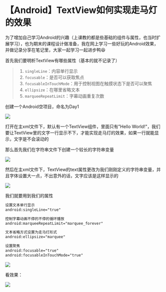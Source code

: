 # 【Android】TextView如何实现走马灯的效果

为了增加自己学习Android的兴趣（上课教的都是些基础的组件与属性，也当时扩展学习），也为期末的课程设计做准备，我在网上学习一些好玩的Android效果，并做记录分享在笔记里，大家一起学习一起进步鸭😆

首先我们要明析TextView有哪些属性（基本的就不记录了）

> 1. `singleLine`：内容单行显示
> 2. `focusable`：是否可以获取焦点
> 3. `focusableInTouchMode`：用于控制视图在触摸状态下是否可以聚焦
> 4. `ellipsize`：在哪里省略文本
> 5. `marqueeRepeatLimit`：字幕动画重复次数


创建一个Android空项目，命名为Day1

![](https://starry-lixu.oss-cn-hangzhou.aliyuncs.com/img/20220317171616.png#id=ljLR3&originHeight=863&originWidth=1349&originalType=binary&ratio=1&rotation=0&showTitle=false&status=done&style=none&title=)

打开在主xml文件下，默认有一个TextView组件，里面只有”Hello World!"，我们要让TextView里的文字一行显示不下，才能实现走马灯的效果，如果一行就能显示，文字是不会滚动的

那么首先我们在字符串文件下创建一个较长的字符串变量

![](https://starry-lixu.oss-cn-hangzhou.aliyuncs.com/img/20220317174425.png#id=KVdBN&originHeight=1020&originWidth=1920&originalType=binary&ratio=1&rotation=0&showTitle=false&status=done&style=none&title=)

然后在主xml文件下，TextView的text属性更改为我们刚刚定义的字符串变量，并且字体设置大一点，不出意外的话，文字应该是这样显示的

![](https://starrylixu.oss-cn-beijing.aliyuncs.com/picgo/202407201125887.png)

我们就要用到我们的属性

```xml
设置文本单行显示
android:singleLine="true"
```

```xml
控制字幕动画不停的不停的循环播放
android:marqueeRepeatLimit="marquee_forever"
```

```xml
文本省略方式设置为走马灯形式
android:ellipsize="marquee"
```

```xml
设置聚焦
android:focusable="true"
android:focusableInTouchMode="true"
```

![](https://starrylixu.oss-cn-beijing.aliyuncs.com/picgo/202407201126583.png)

看效果：

![](https://starrylixu.oss-cn-beijing.aliyuncs.com/picgo/202407201126853.png)
